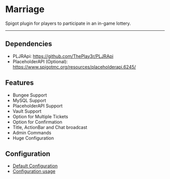 
# Marriage  
Spigot plugin for players to participate in an in-game lottery.
  
----  
  
## Dependencies  
- PLJRApi: https://github.com/ThePlay3r/PLJRApi
- PlaceholderAPI (Optional): https://www.spigotmc.org/resources/placeholderapi.6245/
  
## Features
- Bungee Support
- MySQL Support
- PlaceholderAPI Support
- Vault Support
- Option for Multiple Tickets
- Option for Confirmation
- Title, ActionBar and Chat broadcast
- Admin Commands
- Huge Configuration
  
## Configuration
- [Default Configuration](https://github.com/ThePlay3r/Marriage/blob/master/src/main/resources/config.yml)
- [Configuration usage](https://github.com/ThePlay3r/PLJRApi/blob/master/README.md)
